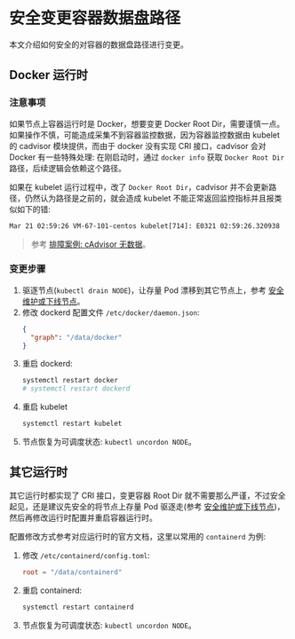 # 安全变更容器数据盘路径

本文介绍如何安全的对容器的数据盘路径进行变更。

## Docker 运行时

### 注意事项

如果节点上容器运行时是 Docker，想要变更 Docker Root Dir，需要谨慎一点。如果操作不慎，可能造成采集不到容器监控数据，因为容器监控数据由 kubelet 的 cadvisor 模块提供，而由于 docker 没有实现 CRI 接口，cadvisor 会对 Docker 有一些特殊处理: 在刚启动时，通过 `docker info` 获取 `Docker Root Dir` 路径，后续逻辑会依赖这个路径。

如果在 kubelet 运行过程中，改了 `Docker Root Dir`，cadvisor 并不会更新路径，仍然认为路径是之前的，就会造成 kubelet 不能正常返回监控指标并且报类似如下的错:

```txt
Mar 21 02:59:26 VM-67-101-centos kubelet[714]: E0321 02:59:26.320938     714 manager.go:1086] Failed to create existing container: /kubepods/burstable/podb267f18b-a641-4004-a660-4c6a43b6e520/03164d8f0d1f55a285b50b2117d6fdb2c33d2fa87f46dba0f43b806017607d03: failed to identify the read-write layer ID for container "03164d8f0d1f55a285b50b2117d6fdb2c33d2fa87f46dba0f43b806017607d03". - open /var/lib/docker/image/overlay2/layerdb/mounts/03164d8f0d1f55a285b50b2117d6fdb2c33d2fa87f46dba0f43b806017607d03/mount-id: no such file or directory
```

> 参考 [排障案例: cAdvisor 无数据](../../troubleshooting/node/cadvisor-no-data)。

### 变更步骤

1. 驱逐节点(`kubectl drain NODE`)，让存量 Pod 漂移到其它节点上，参考 [安全维护或下线节点](securely-maintain-or-offline-node.md)。
2. 修改 dockerd 配置文件 `/etc/docker/daemon.json`:
    ```json
    {
      "graph": "/data/docker"
    }
    ```
3. 重启 dockerd:
    ```bash
    systemctl restart docker
    # systemctl restart dockerd
    ```
4. 重启 kubelet
    ```bash
    systemctl restart kubelet
    ```
5. 节点恢复为可调度状态: `kubectl uncordon NODE`。

## 其它运行时

其它运行时都实现了 CRI 接口，变更容器 Root Dir 就不需要那么严谨，不过安全起见，还是建议先安全的将节点上存量 Pod 驱逐走(参考 [安全维护或下线节点](securely-maintain-or-offline-node.md))，然后再修改运行时配置并重启容器运行时。

配置修改方式参考对应运行时的官方文档，这里以常用的 `containerd` 为例:

1. 修改 `/etc/containerd/config.toml`:
    ```toml
    root = "/data/containerd"
    ```
2. 重启 containerd:
    ```bash
    systemctl restart containerd
    ```
3. 节点恢复为可调度状态: `kubectl uncordon NODE`。
